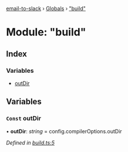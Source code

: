 [email-to-slack](../README.md) › [Globals](../globals.md) › ["build"](_build_.md)

# Module: "build"

## Index

### Variables

* [outDir](_build_.md#const-outdir)

## Variables

### `Const` outDir

• **outDir**: *string* = config.compilerOptions.outDir

*Defined in [build.ts:5](https://github.com/waricoma/email-to-slack/blob/44ab67a/build.ts#L5)*

